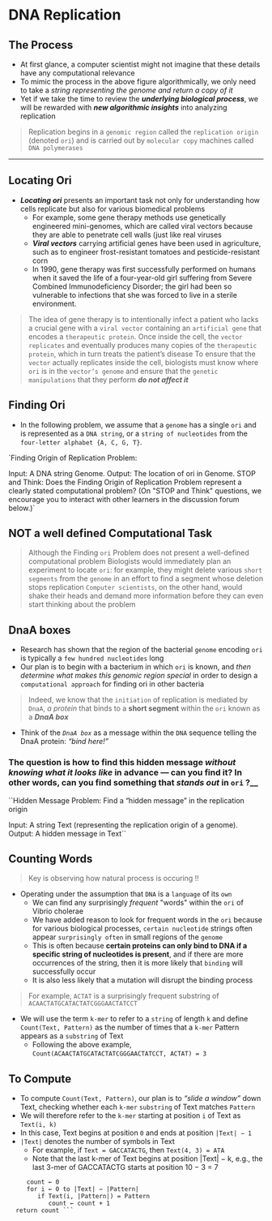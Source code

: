 # DNA Replication

## The Process

- At first glance, a computer scientist might not imagine that these details have any computational relevance
- To mimic the process in the above figure algorithmically, we only need to take a _string representing the genome and return a copy of it_
- Yet if we take the time to review the ***underlying biological process***, we will be rewarded with ***new algorithmic insights*** into analyzing replication
  
 > Replication begins in a `genomic region` called the `replication origin` (denoted `ori`) and is carried out by `molecular copy` machines called `DNA polymerases`

<hr/>

## Locating Ori

- ***Locating ori*** presents an important task not only for understanding how cells replicate but also for various biomedical problems
  - For example, some gene therapy methods use genetically engineered mini-genomes, which are called viral vectors because they are able to penetrate cell walls (just like real viruses
  - ***Viral vectors*** carrying artificial genes have been used in agriculture, such as to engineer frost-resistant tomatoes and pesticide-resistant corn
  - In 1990, gene therapy was first successfully performed on humans when it saved the life of a four-year-old girl suffering from Severe Combined Immunodeficiency Disorder; the girl had been so vulnerable to infections that she was forced to live in a sterile environment.

> The idea of gene therapy is to intentionally infect a patient who lacks a crucial gene with a `viral vector` containing an `artificial gene` that encodes a `therapeutic protein`. Once inside the cell, the `vector replicates` and eventually produces many copies of the `therapeutic protein`, which in turn treats the patient’s disease
> To ensure that the `vector` actually replicates inside the cell, biologists must know where `ori` is in the `vector’s genome` and ensure that the `genetic manipulations` that they perform ***do not affect it***

## Finding Ori

- In the following problem, we assume that a `genome` has a single `ori` and is represented as a `DNA string`, or a `string of nucleotides` from the `four-letter alphabet {A, C, G, T}`.

`Finding Origin of Replication Problem:

Input: A DNA string Genome.
Output: The location of ori in Genome.
STOP and Think: Does the Finding Origin of Replication Problem represent a clearly stated computational problem? (On "STOP and Think" questions, we encourage you to interact with other learners in the discussion forum below.)`

## NOT a well defined Computational Task

> Although the Finding `ori` Problem  does not present a well-defined computational problem
> Biologists would immediately plan an experiment to locate `ori`: for example, they might delete various `short segments` from the `genome` in an effort to find a segment whose deletion stops replication
> `Computer scientists`, on the other hand, would shake their heads and demand more information before they can even start thinking about the problem

## DnaA boxes

- Research has shown that the region of the bacterial `genome` encoding `ori` is typically a `few hundred nucleotides` long
- Our plan is to begin with a bacterium in which `ori` is known, and _then determine what makes this genomic region special_ in order to design a `computational approach` for finding ori in other bacteria

 > Indeed, we know that the `initiation` of replication is mediated by `DnaA`, _a protein_ that binds to a **short segment** within the `ori` known as a ***DnaA box***

- Think of the _`DnaA box`_ as a message within the `DNA` sequence telling the DnaA protein: _“bind here!”_

### The question is how to find this hidden message _without knowing what it looks like_ in advance — can you find it? In other words, can you find something that _stands out_ in `ori` ?__

``Hidden Message Problem: Find a “hidden message” in the replication origin

Input: A string Text (representing the replication origin of a genome).
Output: A hidden message in Text``

## Counting Words

> Key is observing how natural process is occuring !!

- Operating under the assumption that `DNA` is a `language` of its `own`
  - We can find any surprisingly _frequent_ "words" within the `ori` of Vibrio cholerae
  - We have added reason to look for frequent words in the `ori` because for various biological processes, `certain nucleotide` strings often appear `surprisingly often` in small regions of the `genome`
  - This is often because **certain proteins can only bind to DNA if a specific string of nucleotides is present**, and if there are more occurrences of the string, then it is more likely that `binding` will successfully occur
  - It is also less likely that a mutation will disrupt the binding process

> For example, `ACTAT` is a surprisingly frequent substring of `ACAACTATGCATACTATCGGGAACTATCCT`

- We will use the term `k-mer` to refer to a `string` of length `k` and define `Count(Text, Pattern)` as the number of times that a `k-mer` Pattern appears as a `substring` of Text
  - Following the above example,
      `Count(ACAACTATGCATACTATCGGGAACTATCCT, ACTAT) = 3`

## To Compute

- To compute `Count(Text, Pattern)`, our plan is to _“slide a window”_ down Text, checking whether each `k-mer` `substring` of Text matches `Pattern`
- We will therefore refer to the `k-mer` starting at position `i` of Text as `Text(i, k)`
- In this case, Text begins at position `0` and ends at position `|Text| − 1`
- `|Text|` denotes the number of symbols in Text
  - For example, if `Text = GACCATACTG`, then `Text(4, 3) = ATA`
  - Note that the last k-mer of Text begins at position |Text| − k, e.g., the last 3-mer of GACCATACTG starts at position 10 − 3 = 7

``` PatternCount(Text, Pattern)
     count ← 0
     for i ← 0 to |Text| − |Pattern|
        if Text(i, |Pattern|) = Pattern
           count ← count + 1
  return count ```
